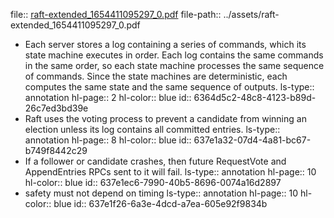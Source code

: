 file:: [raft-extended_1654411095297_0.pdf](../assets/raft-extended_1654411095297_0.pdf)
file-path:: ../assets/raft-extended_1654411095297_0.pdf

- Each server stores a log containing a series of commands, which its state machine executes in order. Each log contains the same commands in the same order, so each state machine processes the same sequence of commands. Since the state machines are deterministic, each computes the same state and the same sequence of outputs.
  ls-type:: annotation
  hl-page:: 2
  hl-color:: blue
  id:: 6364d5c2-48c8-4123-b89d-26c7ed3bd39e
- Raft uses the voting process to prevent a candidate from winning an election unless its log contains all committed entries.
  ls-type:: annotation
  hl-page:: 8
  hl-color:: blue
  id:: 637e1a32-07d4-4a81-bc67-b749f8442c29
- If a follower or candidate crashes, then future RequestVote and AppendEntries RPCs sent to it will fail.
  ls-type:: annotation
  hl-page:: 10
  hl-color:: blue
  id:: 637e1ec6-7990-40b5-8696-0074a16d2897
- safety must not depend on timing
  ls-type:: annotation
  hl-page:: 10
  hl-color:: blue
  id:: 637e1f26-6a3e-4dcd-a7ea-605e92f9834b
